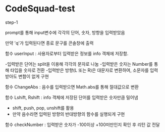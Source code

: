 # CodeSquad-test
step-1

prompt를 통해 input변수에 각각의 단어, 숫자, 방향을 입력받았음

만약 'q'가 입력된다면 종료 문구를 콘솔창에 출력


함수 userInput : 사용자로부터 입력받은 정보를 info 객체에 저장함.

-입력받은 단어는 split을 이용해 각각의 문자로 나눔
-입력받은 숫자는 Number를 통해 타입을 숫자로 전환
-입력받은 방향(L 또는 R)은 대문자로 변환하여, 소문자를 입력받아도 변함이 없게 구현

함수 ChangeAbs : 음수를 입력받으면 Math.abs를 통해 절대값으로 변환


함수 Lshift, Rshift : info 객체에 저장된 단어를 입력받은 숫자만큼 밀어냄
- shift, push, pop, unshift를 활용 
- 만약 음수라면 입력된 방향의 반대방향의 함수를 실행되게 구현


함수 checkNumber : 입력받은 숫자가 -100이상 +100미만인지 확인 후 리턴 값 전달






